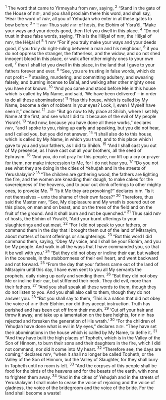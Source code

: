 <sup>1</sup> The word that came to Yirmeyahu from יהוה, saying,
<sup>2</sup> “Stand in the gate of the House of יהוה, and you shall proclaim there this word, and shall say, ‘Hear the word of יהוה, all you of Yehuḏah who enter in at these gates to bow before יהוה !’ ”
<sup>3</sup> Thus said יהוה of hosts, the Elohim of Yisra’ĕl, “Make your ways and your deeds good, then I let you dwell in this place.
<sup>4</sup> “Do not trust in these false words, saying, ‘This is the Hĕḵal of יהוה, the Hĕḵal of יהוה, the Hĕḵal of יהוה !’
<sup>5</sup> “For if you truly make your ways and your deeds good, if you truly do right-ruling between a man and his neighbour,
<sup>6</sup> if you do not oppress the stranger, the fatherless, and the widow, and do not shed innocent blood in this place, or walk after other mighty ones to your own evil,
<sup>7</sup> then I shall let you dwell in this place, in the land that I gave to your fathers forever and ever.
<sup>8</sup> “See, you are trusting in false words, which do not profit –
<sup>9</sup> stealing, murdering, and committing adultery, and swearing falsely, and burning incense to Ba‛al, and walking after other mighty ones you have not known.
<sup>10</sup> “And you came and stood before Me in this house which is called by My Name, and said, ‘We have been delivered’ – in order to do all these abominations!
<sup>11</sup> “Has this house, which is called by My Name, become a den of robbers in your eyes? Look, I, even I Myself have seen it,” declares יהוה.
<sup>12</sup> “But go now to My place at Shiloh, where I set My Name at the first, and see what I did to it because of the evil of My people Yisra’ĕl.
<sup>13</sup> “And now, because you have done all these works,” declares יהוה, “and I spoke to you, rising up early and speaking, but you did not hear, and I called you, but you did not answer,
<sup>14</sup> “I shall also do to this house, which is called by My Name, in which you trust, and to this place which I gave to you and your fathers, as I did to Shiloh.
<sup>15</sup> “And I shall cast you out of My presence, as I have cast out all your brothers, all the seed of Ephrayim.
<sup>16</sup> “And you, do not pray for this people, nor lift up a cry or prayer for them, nor make intercession to Me, for I do not hear you.
<sup>17</sup> “Do you not see what they are doing in the cities of Yehuḏah and in the streets of Yerushalayim?
<sup>18</sup> “The children are gathering wood, the fathers are lighting the fire, and the women are kneading their dough, to make cakes for the sovereigness of the heavens, and to pour out drink offerings to other mighty ones, to provoke Me.
<sup>19</sup> “Is it Me they are provoking?” declares יהוה. “Is it not themselves – unto the shame of their own faces?”
<sup>20</sup> Therefore, thus said the Master יהוה, “See, My displeasure and My wrath is poured out on this place, on man and on beast, and on the trees of the field and on the fruit of the ground. And it shall burn and not be quenched.”
<sup>21</sup> Thus said יהוה of hosts, the Elohim of Yisra’ĕl, “Add your burnt offerings to your slaughterings and eat meat.
<sup>22</sup> “For I did not speak to your fathers, or command them in the day that I brought them out of the land of Mitsrayim, about matters of burnt offerings or slaughterings.
<sup>23</sup> “But this word I did command them, saying, ‘Obey My voice, and I shall be your Elohim, and you be My people. And walk in all the ways that I have commanded you, so that it be well with you.’
<sup>24</sup> “But they did not obey or incline their ear, but walked in the counsels, in the stubbornness of their evil heart, and went backward and not forward.
<sup>25</sup> “From the day that your fathers came out of the land of Mitsrayim until this day, I have even sent to you all My servants the prophets, daily rising up early and sending them.
<sup>26</sup> “But they did not obey Me or incline their ear, but stiffened their neck. They did evil, more than their fathers.
<sup>27</sup> “And you shall speak all these words to them, though they do not listen to you. And you shall also call to them, though they do not answer you.
<sup>28</sup> “But you shall say to them, ‘This is a nation that did not obey the voice of יהוה their Elohim, nor did they accept instruction. Truth has perished and has been cut off from their mouth.
<sup>29</sup> ‘Cut off your hair and throw it away, and take up a lamentation on the bare heights, for יהוה has rejected and forsaken the generation of His wrath.’
<sup>30</sup> “For the children of Yehuḏah have done what is evil in My eyes,” declares יהוה. “They have set their abominations in the house which is called by My Name, to defile it.
<sup>31</sup> “And they have built the high places of Topheth, which is in the Valley of the Son of Hinnom, to burn their sons and their daughters in the fire, which I did not command, nor did it come into My heart.
<sup>32</sup> “Therefore see, the days are coming,” declares יהוה, “when it shall no longer be called Topheth, or the Valley of the Son of Hinnom, but the Valley of Slaughter, for they shall bury in Topheth until no room is left.
<sup>33</sup> “And the corpses of this people shall be food for the birds of the heavens and for the beasts of the earth, with none to frighten them away.
<sup>34</sup> “And in the cities of Yehuḏah and in the streets of Yerushalayim I shall make to cease the voice of rejoicing and the voice of gladness, the voice of the bridegroom and the voice of the bride. For the land shall become a waste!
